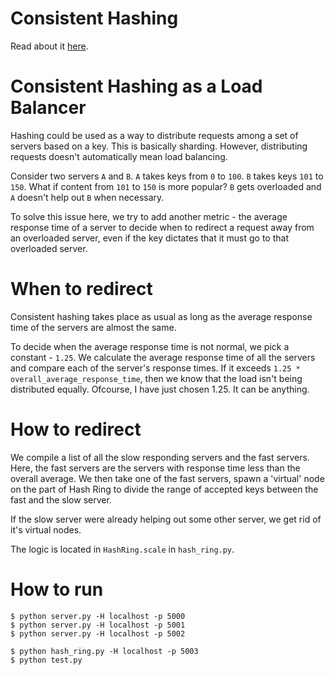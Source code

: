 # Consistent Hashing

Read about it [here](https://en.wikipedia.org/wiki/Consistent_hashing).

# Consistent Hashing as a Load Balancer

Hashing could be used as a way to distribute requests among a set of servers based on a key. This is basically sharding. However, distributing requests doesn't automatically mean load balancing.

Consider two servers `A` and `B`. `A` takes keys from `0` to `100`. `B` takes keys `101` to `150`. What if content from `101` to `150` is more popular? `B` gets overloaded and `A` doesn't help out `B` when necessary.

To solve this issue here, we try to add another metric - the average response time of a server to decide when to redirect a request away from an overloaded server, even if the key dictates that it must go to that overloaded server.

# When to redirect

Consistent hashing takes place as usual as long as the average response time of the servers are almost the same.

To decide when the average response time is not normal, we pick a constant - `1.25`. We calculate the average response time of all the servers and compare each of the server's response times. If it exceeds `1.25 * overall_average_response_time`, then we know that the load isn't being distributed equally. Ofcourse, I have just chosen 1.25. It can be anything.

# How to redirect

We compile a list of all the slow responding servers and the fast servers. Here, the fast servers are the servers with response time less than the overall average. We then take one of the fast servers, spawn a 'virtual' node on the part of Hash Ring to divide the range of accepted keys between the fast and the slow server.

If the slow server were already helping out some other server, we get rid of it's virtual nodes.

The logic is located in `HashRing.scale` in `hash_ring.py`.

# How to run

```
$ python server.py -H localhost -p 5000
$ python server.py -H localhost -p 5001
$ python server.py -H localhost -p 5002

$ python hash_ring.py -H localhost -p 5003
$ python test.py
```

